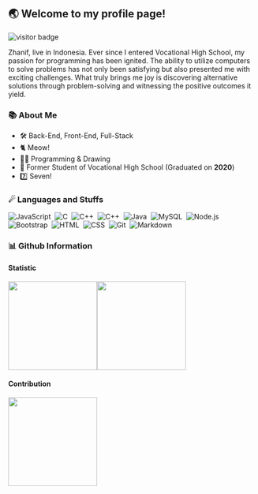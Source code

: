 ## 🌏 Welcome to my profile page!
<img src="https://visitor-badge.laobi.icu/badge?page_id=zhanif.visitor-badge" alt="visitor badge"/>

Zhanif, live in Indonesia. Ever since I entered Vocational High School, my passion for programming has been ignited. The ability to utilize computers to solve problems has not only been satisfying but also presented me with exciting challenges. What truly brings me joy is discovering alternative solutions through problem-solving and witnessing the positive outcomes it yield.

### 📚 About Me
- 🛠 Back-End, Front-End, Full-Stack
- 🐈 Meow!
- 👨‍💻 Programming & Drawing
- 🚩 Former Student of Vocational High School (Graduated on **2020**)
- 7️⃣ Seven!

### ☄ Languages and Stuffs
![JavaScript](https://img.shields.io/badge/-JavaScript-05122A?style=flat&logo=javascript)&nbsp;
![C](https://img.shields.io/badge/-C-05122A?style=flat&logo=C&logoColor=A8B9CC)&nbsp;
![C++](https://img.shields.io/badge/-C++-05122A?style=flat&logo=C%2B%2B&logoColor=00599C)&nbsp;
![C++](https://img.shields.io/badge/-PHP-05122A?style=flat&logo=PHP&logoColor=00599C)&nbsp;
![Java](https://img.shields.io/badge/-Java-05122A?style=flat&logo=Java&logoColor=FFA518)&nbsp;
![MySQL](https://img.shields.io/badge/-MySQL-05122A?style=flat&logo=mysql&logoColor=white)&nbsp;
![Node.js](https://img.shields.io/badge/-Node.js-05122A?style=flat&logo=node.js)&nbsp;
![Bootstrap](https://img.shields.io/badge/-Bootstrap-05122A?style=flat&logo=bootstrap&logoColor=563D7C)&nbsp;
![HTML](https://img.shields.io/badge/-HTML-05122A?style=flat&logo=HTML5)&nbsp;
![CSS](https://img.shields.io/badge/-CSS-05122A?style=flat&logo=CSS3&logoColor=1572B6)&nbsp;
![Git](https://img.shields.io/badge/-Git-05122A?style=flat&logo=git)&nbsp;
![Markdown](https://img.shields.io/badge/-Markdown-05122A?style=flat&logo=markdown)&nbsp;

### 📊 Github Information
#### Statistic
<img height="180em" src="https://github-readme-stats.vercel.app/api?username=zhanif&show_icons=true&hide_border=true&&count_private=true&include_all_commits=true" /><img height="180em" src="https://github-readme-stats.vercel.app/api/top-langs/?username=zhanif&exclude_repo=KNN-Image-Classification&show_icons=true&hide_border=true&layout=compact&langs_count=8"/>
#### Contribution
<img height="180em" src="https://github-readme-streak-stats.herokuapp.com/?user=zhanif&hide_border=true" />
